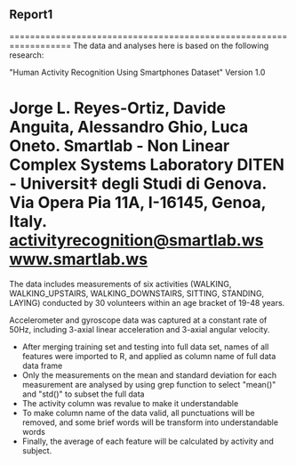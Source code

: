 ## Report1
==================================================================
The data and analyses here is based on the following research:

"Human Activity Recognition Using Smartphones Dataset"
Version 1.0

Jorge L. Reyes-Ortiz, Davide Anguita, Alessandro Ghio, Luca Oneto.
Smartlab - Non Linear Complex Systems Laboratory
DITEN - Universit‡ degli Studi di Genova.
Via Opera Pia 11A, I-16145, Genoa, Italy.
activityrecognition@smartlab.ws
www.smartlab.ws
==================================================================

The data includes measurements of six activities (WALKING, WALKING_UPSTAIRS, WALKING_DOWNSTAIRS, SITTING, STANDING, LAYING) conducted by 30 volunteers within an age bracket of 19-48 years.

Accelerometer and gyroscope data was captured at a constant rate of 50Hz, including 3-axial linear acceleration and 3-axial angular velocity.

* After merging training set and testing into full data set, names of all features were imported to R, and applied as column name of full data data frame
* Only the measurements on the mean and standard deviation for each measurement are analysed by using grep function to select "mean()" and "std()" to subset the full data
* The activity column was revalue to make it understandable
* To make column name of the data valid, all punctuations will be removed, and some brief words will be transform into understandable words
* Finally, the average of each feature will be calculated by activity and subject.
